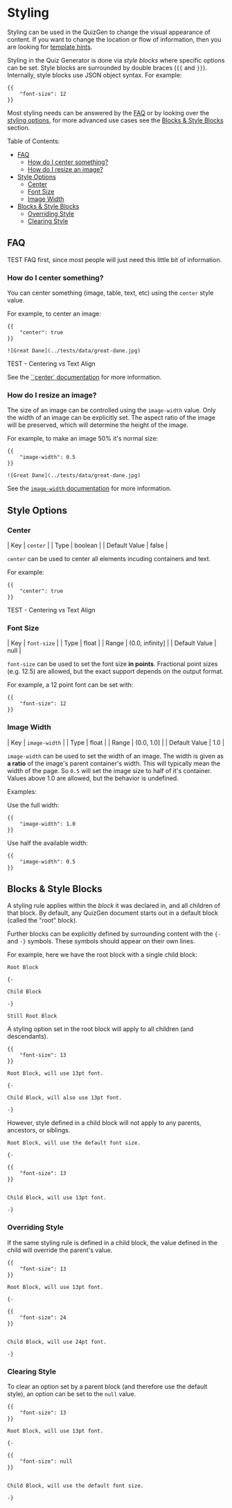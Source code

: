 # Styling

Styling can be used in the QuizGen to change the visual appearance of content.
If you want to change the location or flow of information,
then you are looking for [template hints](docs/builtin-templates.md).

Styling in the Quiz Generator is done via *style blocks* where specific options can be set.
Style blocks are surrounded by double braces (`{{` and `}}`).
Internally, style blocks use JSON object syntax.
For example:

```
{{
    "font-size": 12
}}
```

Most styling needs can be answered by the [FAQ](#faq) or by looking over the [styling options](#style-options),
for more advanced use cases see the [Blocks & Style Blocks](#blocks--style-blocks) section.

Table of Contents:
 - [FAQ](#faq)
   - [How do I center something?](#faq-center)
   - [How do I resize an image?](#faq-resize-image)
 - [Style Options](#style-options)
   - [Center](#center)
   - [Font Size](#font-size)
   - [Image Width](#image-width)
 - [Blocks & Style Blocks](#blocks--style-blocks)
   - [Overriding Style](#overriding-style)
   - [Clearing Style](#clearing-style)

## FAQ

TEST
FAQ first, since most people will just need this little bit of information.

<a name="faq-center"></a>
### How do I center something?

You can center something (image, table, text, etc) using the `center` style value.

For example, to center an image:
```
{{
    "center": true
}}

![Great Dane](../tests/data/great-dane.jpg)
```

TEST - Centering vs Text Align

See the [``center` documentation](#center) for more information.

<a name="faq-resize-image"></a>
### How do I resize an image?

The size of an image can be controlled using the `image-width` value.
Only the width of an image can be explicitly set.
The aspect ratio of the image will be preserved, which will determine the height of the image.

For example, to make an image 50% it's normal size:
```
{{
    "image-width": 0.5
}}

![Great Dane](../tests/data/great-dane.jpg)
```

See the [`image-width` documentation](#image-width) for more information.

## Style Options

### Center

| Key           | `center` |
| Type          | boolean  |
| Default Value | false    |

`center` can be used to center all elements
incuding containers and text.

For example:
```
{{
    "center": true
}}
```

TEST - Centering vs Text Align

### Font Size

| Key           | `font-size`     |
| Type          | float           |
| Range         | (0.0, infinity] |
| Default Value | null            |

`font-size` can be used to set the font size **in points**.
Fractional point sizes (e.g. 12.5) are allowed,
but the exact support depends on the output format.

For example, a 12 point font can be set with:
```
{{
    "font-size": 12
}}
```

### Image Width

| Key           | `image-width` |
| Type          | float         |
| Range         | (0.0, 1.0]    |
| Default Value | 1.0           |

`image-width` can be used to set the width of an image.
The width is given as **a ratio** of the image's parent container's width.
This will typically mean the width of the page.
So `0.5` will set the image size to half of it's container.
Values above 1.0 are allowed, but the behavior is undefined.

Examples:

Use the full width:
```
{{
    "image-width": 1.0
}}
```

Use half the available width:
```
{{
    "image-width": 0.5
}}
```

## Blocks & Style Blocks

A styling rule applies within the *block* it was declared in,
and all children of that block.
By default, any QuizGen document starts out in a default block (called the "root" block).

Further blocks can be explicitly defined by surrounding content with the `{-` and `-}` symbols.
These symbols should appear on their own lines.

For example, here we have the root block with a single child block:
```
Root Block

{-

Child Block

-}

Still Root Block
```

A styling option set in the root block will apply to all children (and descendants).
```
{{
    "font-size": 13
}}

Root Block, will use 13pt font.

{-

Child Block, will also use 13pt font.

-}
```

However, style defined in a child block will not apply to any parents, ancestors, or siblings.
```
Root Block, will use the default font size.

{-

{{
    "font-size": 13
}}


Child Block, will use 13pt font.

-}
```

### Overriding Style

If the same styling rule is defined in a child block,
the value defined in the child will override the parent's value.

```
{{
    "font-size": 13
}}

Root Block, will use 13pt font.

{-

{{
    "font-size": 24
}}


Child Block, will use 24pt font.

-}
```

### Clearing Style

To clear an option set by a parent block
(and therefore use the default style),
an option can be set to the `null` value.

```
{{
    "font-size": 13
}}

Root Block, will use 13pt font.

{-

{{
    "font-size": null
}}


Child Block, will use the default font size.

-}
